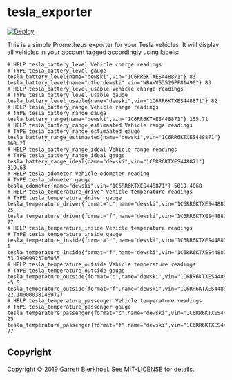 # tesla_exporter

<a href="https://heroku.com/deploy?template=https://github.com/dewski/tesla_exporter&env[TESLA_CLIENT_ID]=FINDME&env[TESLA_CLIENT_SECRET]=FINDME&env[TESLA_EMAIL]=account@email.com&env[TESLA_PASSWORD]=your_password_use_a_password_manager">
  <img src="https://www.herokucdn.com/deploy/button.svg" alt="Deploy">
</a>

This is a simple Prometheus exporter for your Tesla vehicles. It will display all vehicles in your account tagged accordingly using labels:

```
# HELP tesla_battery_level Vehicle charge readings
# TYPE tesla_battery_level gauge
tesla_battery_level{name="dewski",vin="1C6RR6KTXES448871"} 83
tesla_battery_level{name="otherdewski",vin="WBAWV53529PF81490"} 83
# HELP tesla_battery_level_usable Vehicle charge readings
# TYPE tesla_battery_level_usable gauge
tesla_battery_level_usable{name="dewski",vin="1C6RR6KTXES448871"} 82
# HELP tesla_battery_range Vehicle range readings
# TYPE tesla_battery_range gauge
tesla_battery_range{name="dewski",vin="1C6RR6KTXES448871"} 255.71
# HELP tesla_battery_range_estimaated Vehicle range readings
# TYPE tesla_battery_range_estimaated gauge
tesla_battery_range_estimaated{name="dewski",vin="1C6RR6KTXES448871"} 168.21
# HELP tesla_battery_range_ideal Vehicle range readings
# TYPE tesla_battery_range_ideal gauge
tesla_battery_range_ideal{name="dewski",vin="1C6RR6KTXES448871"} 319.63
# HELP tesla_odometer Vehicle odometer reading
# TYPE tesla_odometer gauge
tesla_odometer{name="dewski",vin="1C6RR6KTXES448871"} 5019.4068
# HELP tesla_temperature_driver Vehicle temperature readings
# TYPE tesla_temperature_driver gauge
tesla_temperature_driver{format="c",name="dewski",vin="1C6RR6KTXES448871"} 25
tesla_temperature_driver{format="f",name="dewski",vin="1C6RR6KTXES448871"} 77
# HELP tesla_temperature_inside Vehicle temperature readings
# TYPE tesla_temperature_inside gauge
tesla_temperature_inside{format="c",name="dewski",vin="1C6RR6KTXES448871"} 1
tesla_temperature_inside{format="f",name="dewski",vin="1C6RR6KTXES448871"} 33.79999923706055
# HELP tesla_temperature_outside Vehicle temperature readings
# TYPE tesla_temperature_outside gauge
tesla_temperature_outside{format="c",name="dewski",vin="1C6RR6KTXES448871"} -5.5
tesla_temperature_outside{format="f",name="dewski",vin="1C6RR6KTXES448871"} 22.100000381469727
# HELP tesla_temperature_passenger Vehicle temperature readings
# TYPE tesla_temperature_passenger gauge
tesla_temperature_passenger{format="c",name="dewski",vin="1C6RR6KTXES448871"} 25
tesla_temperature_passenger{format="f",name="dewski",vin="1C6RR6KTXES448871"} 77
```

## Copyright

Copyright © 2019 Garrett Bjerkhoel. See [MIT-LICENSE](/dewski/tesla_exporter/blob/master/MIT-LICENSE) for details.
